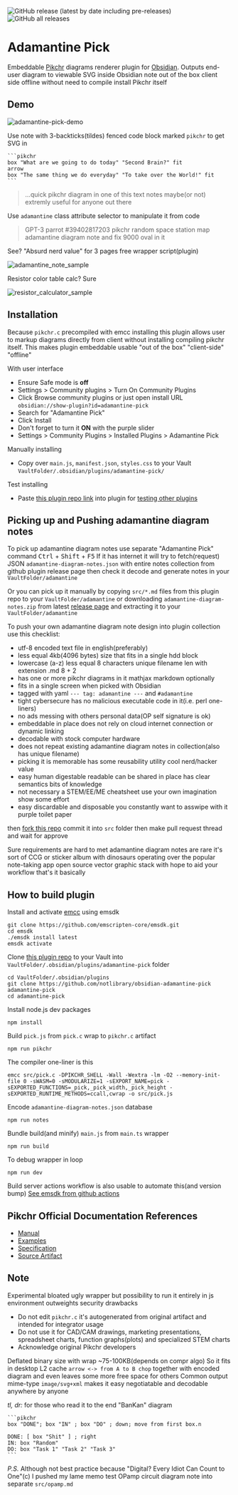 ![GitHub release (latest by date including pre-releases)](https://img.shields.io/github/v/release/notlibrary/obsidian-adamantine-pick?style=for-the-badge&sort=semver)
![GitHub all releases](https://img.shields.io/github/downloads/notlibrary/obsidian-adamantine-pick/total?style=for-the-badge)

# Adamantine Pick

Embeddable [Pikchr](https://pikchr.org) diagrams renderer plugin for
[Obsidian](https://obsidian.md). Outputs end-user diagram to viewable SVG inside
Obsidian note out of the box client side offline without need to compile install 
Pikchr itself

## Demo

![adamantine-pick-demo](https://user-images.githubusercontent.com/40695473/214959908-ae7b23f2-02f4-4c54-815e-7204ae318911.gif)

Use note with 3-backticks(tildes) fenced code block marked `pikchr` to get SVG in

	```pikchr
	box "What are we going to do today" "Second Brain?" fit 
	arrow
	box "The same thing we do everyday" "To take over the World!" fit
	```

> ...quick pikchr diagram in one of this text notes maybe(or not) 
> extremly useful for anyone out there

Use `adamantine` class attribute selector to manipulate it from code

> GPT-3 parrot #39402817203 pikchr random space station map adamantine diagram note
> and fix 9000 oval in it

See? "Absurd nerd value" for 3 pages free wrapper script(plugin)  

![adamantine_note_sample](https://github.com/notlibrary/obsidian-adamantine-pick/assets/40695473/82085fce-46fc-4bed-b14a-e8e7d9eb5cab)

Resistor color table calc? Sure 

![resistor_calculator_sample](https://github.com/notlibrary/obsidian-adamantine-pick/assets/40695473/e16d1b41-e408-40d8-98b4-884812cb2708)

## Installation

Because `pikchr.c` precompiled with emcc installing this plugin allows user to
markup diagrams directly from client without installing compiling pikchr
itself.  This makes plugin embeddable usable "out of the box" "client-side"
"offline"

With user interface
- Ensure Safe mode is **off** 
- Settings > Community plugins > Turn On Community Plugins
- Click Browse community plugins or just open install URL `obsidian://show-plugin?id=adamantine-pick`
- Search for "Adamantine Pick"
- Click Install 
- Don't forget to turn it **ON** with the purple slider
- Settings > Community Plugins > Installed Plugins > Adamantine Pick

Manually installing
- Copy over `main.js`, `manifest.json`, `styles.css` to your Vault 
`VaultFolder/.obsidian/plugins/adamantine-pick/`

Test installing
- Paste [this plugin repo link](https://github.com/notlibrary/obsidian-adamantine-pick) into plugin for [testing other plugins](https://github.com/TfTHacker/obsidian42-brat) 

## Picking up and Pushing adamantine diagram notes

To pick up adamantine diagram notes use separate "Adamantine Pick" command <kbd>Ctrl</kbd> + <kbd>Shift</kbd> + <kbd>F5</kbd>
If it has internet it will try to fetch(request) JSON `adamantine-diagram-notes.json` with entire notes 
collection from github plugin release page then check it decode and generate notes in your `VaultFolder/adamantine`

Or you can pick up it manually by copying `src/*.md` files from this plugin repo to your `VaultFolder/adamantine` 
or downloading `adamantine-diagram-notes.zip` from latest [release page](https://github.com/notlibrary/obsidian-adamantine-pick/releases) 
and extracting it to your `VaultFolder/adamantine`

To push your own adamantine diagram note design into plugin collection use this checklist: 

- utf-8 encoded text file in english(preferably)
- less equal 4kb(4096 bytes) size that fits in a single hdd block
- lowercase (a-z) less equal 8 characters unique filename len with extension .md 8 + 2
- has one or more pikchr diagrams in it mathjax markdown optionally
- fits in a single screen when picked with Obsidian
- tagged with yaml `--- tag: adamantine ---` and `#adamantine`
- tight cybersecure has no malicious executable code in it(i.e. perl one-liners) 
- no ads messing with others personal data(OP self signature is ok)
- embeddable in place does not rely on cloud internet connection or dynamic linking
- decodable with stock computer hardware 
- does not repeat existing adamantine diagram notes in collection(also has unique filename)
- picking it is memorable has some reusability utility cool nerd/hacker value  
- easy human digestable readable can be shared in place has clear semantics bits of knowledge
- not necessary a STEM/EE/ME cheatsheet use your own imagination show some effort
- easy discardable and disposable you constantly want to asswipe with it purple toilet paper

then [fork this repo](https://github.com/obsidian/adamantine_pick) commit it into `src` folder 
then make pull request thread and wait for approve

Sure requirements are hard to met adamantine diagram notes are rare it's sort of CCG or sticker 
album with dinosaurs operating over the popular note-taking app open source vector graphic stack 
with hope to aid your workflow that's it basically

## How to build plugin

Install and activate [emcc](https://emscripten.org) using emsdk

```
git clone https://github.com/emscripten-core/emsdk.git
cd emsdk
./emsdk install latest
emsdk activate
```

Clone [this plugin repo](https://github.com/notlibrary/obsidian-adamantine-pick)
to your Vault into `VaultFolder/.obsidian/plugins/adamantine-pick` folder

```
cd VaultFolder/.obsidian/plugins
git clone https://github.com/notlibrary/obsidian-adamantine-pick adamantine-pick
cd adamantine-pick
```

Install node.js dev packages
	
```
npm install
```

Build `pick.js` from `pick.c` wrap to `pikchr.c` artifact
	
```
npm run pikchr
```

The compiler one-liner is this

```
emcc src/pick.c -DPIKCHR_SHELL -Wall -Wextra -lm -O2 --memory-init-file 0 -sWASM=0 -sMODULARIZE=1 -sEXPORT_NAME=pick -sEXPORTED_FUNCTIONS=_pick,_pick_width,_pick_height -sEXPORTED_RUNTIME_METHODS=ccall,cwrap -o src/pick.js
```

Encode `adamantine-diagram-notes.json` database

```
npm run notes
```

Bundle build(and minify) `main.js` from `main.ts` wrapper

```
npm run build
```
 	
To debug wrapper in loop

```
npm run dev
```

Build server actions workflow is also usable to automate this(and version bump)
[See emsdk from github actions](https://github.com/mymindstorm/setup-emsdk) 

## Pikchr Official Documentation References

- [Manual](https://pikchr.org/home/doc/trunk/doc/userman.md)
- [Examples](https://pikchr.org/home/doc/trunk/doc/examples.md)
- [Specification](https://pikchr.org/home/doc/trunk/doc/grammar.md)
- [Source Artifact](https://pikchr.org/home/artifact/da1b3e3f21)

## Note

Experimental bloated ugly wrapper but possibility to run it entirely in 
js environment outweights security drawbacks

- Do not edit `pikchr.c` it's autogenerated from original artifact and 
intended for integrator usage 
- Do not use it for CAD/CAM drawings, marketing presentations, spreadsheet 
charts, function graphs(plots) and specialized STEM charts
- Acknowledge original Pikchr developers

Deflated binary size with wrap ~75-100KB(depends on compr algo)
So it fits in desktop L2 cache `arrow <-> from A to B chop` together 
with encoded diagram and even leaves some more free space for others
Common output mime-type `image/svg+xml` makes it easy negotiatable and 
decodable anywhere by anyone

*tl, dr:* for those who read it to the end "BanKan" diagram

	```pikchr
	box "DONE"; box "IN" ; box "DO" ; down; move from first box.n

	DONE: [ box "Shit" ] ; right 
	IN: box "Random"
	DO: box "Task 1" "Task 2" "Task 3"
	```
	
*P.S.* Although not best practice because "Digital? Every Idiot Can Count to One"(c) 
I pushed my lame memo test OPamp circuit diagram note into separate `src/opamp.md`

